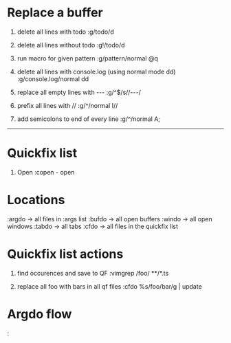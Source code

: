 # Replace a buffer
1. delete all lines with todo
:g/todo/d

2. delete all lines without todo
:g!/todo/d

3. run macro for given pattern 
:g/pattern/normal @q

4. delete all lines with console.log (using normal mode dd)
:g/console\.log/normal dd

5. replace all empty lines with ---
:g/^$/s//---/

6. prefix all lines with //
:g/^/normal I// 

7. add semicolons to end of every line
:g/^/normal A; 


---
# Quickfix list
1. Open
:copen - open


# Locations
:argdo → all files in :args list
:bufdo → all open buffers
:windo → all open windows
:tabdo → all tabs
:cfdo → all files in the quickfix list


# Quickfix list actions

1. find occurences and save to QF
:vimgrep /foo/ **/*.ts

2. replace all foo with bars in all qf files
:cfdo %s/foo/bar/g | update



# Argdo flow
:





